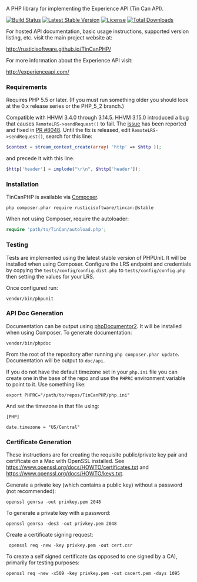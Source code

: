 A PHP library for implementing the Experience API (Tin Can API).

[![Build Status](https://travis-ci.org/RusticiSoftware/TinCanPHP.png)](https://travis-ci.org/RusticiSoftware/TinCanPHP)
[![Latest Stable Version](https://poser.pugx.org/rusticisoftware/tincan/v/stable)](https://packagist.org/packages/rusticisoftware/tincan)
[![License](https://poser.pugx.org/rusticisoftware/tincan/license)](https://packagist.org/packages/rusticisoftware/tincan)
[![Total Downloads](https://poser.pugx.org/rusticisoftware/tincan/downloads)](https://packagist.org/packages/rusticisoftware/tincan)

For hosted API documentation, basic usage instructions, supported version listing, etc. visit the main project website at:

http://rusticisoftware.github.io/TinCanPHP/

For more information about the Experience API visit:

http://experienceapi.com/

### Requirements

Requires PHP 5.5 or later. (If you must run something older you should look at the 0.x release series or the PHP_5_2 branch.)

Compatible with HHVM 3.4.0 through 3.14.5.
HHVM 3.15.0 introduced a bug that causes ```RemoteLRS->sendRequest()``` to fail. The
[issue](https://github.com/facebook/hhvm/issues/7684) has been reported and fixed in
[PR #8048](https://github.com/facebook/hhvm/pull/8048). Until the fix is released, edit ```RemoteLRS->sendRequest()```,
search for this line: 
```php
$context = stream_context_create(array( 'http' => $http ));
```
and precede it with this line.
```php
$http['header'] = implode("\r\n", $http['header']);
```

### Installation

TinCanPHP is available via [Composer](http://getcomposer.org).

```
php composer.phar require rusticisoftware/tincan:@stable
```

When not using Composer, require the autoloader:

```php
require 'path/to/TinCan/autoload.php';
```

### Testing

Tests are implemented using the latest stable version of PHPUnit. It will be installed when using Composer. Configure the LRS endpoint and credentials by copying the `tests/config/config.dist.php` to `tests/config/config.php` then setting the values for your LRS.

Once configured run:

```
vendor/bin/phpunit
```

### API Doc Generation

Documentation can be output using [phpDocumentor2](http://phpdoc.org). It will be installed when using Composer. To generate documentation:

```
vendor/bin/phpdoc
```

From the root of the repository after running `php composer.phar update`. Documentation will be output to `doc/api`.

If you do not have the default timezone set in your `php.ini` file you can create one in the base of the repo and use the `PHPRC` environment variable to point to it. Use something like:

```
export PHPRC="/path/to/repos/TinCanPHP/php.ini"
```

And set the timezone in that file using:

```
[PHP]

date.timezone = "US/Central"
```

### Certificate Generation

These instructions are for creating the requisite public/private key pair and certificate on a Mac with OpenSSL installed. See <https://www.openssl.org/docs/HOWTO/certificates.txt> and <https://www.openssl.org/docs/HOWTO/keys.txt>.

Generate a private key (which contains a public key) without a password (not recommended):

    openssl genrsa -out privkey.pem 2048

To generate a private key with a password:

    openssl genrsa -des3 -out privkey.pem 2048

Create a certificate signing request:

     openssl req -new -key privkey.pem -out cert.csr

To create a self signed certificate (as opposed to one signed by a CA), primarily for testing purposes:

    openssl req -new -x509 -key privkey.pem -out cacert.pem -days 1095
